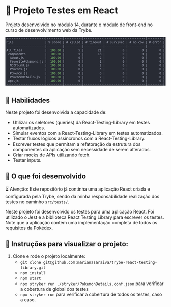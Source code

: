 # :dart: Projeto Testes em React
Projeto desenvolvido no módulo 14, durante o módulo de front-end no curso de desenvolvimento web da Trybe.

<p align="center">
  <img  src="https://github.com/marianasaraiva/trybe-react-testing-library/blob/main/ReactTesting.png" alt="React testing image"/>
</p>


## :brain: Habilidades

Neste projeto foi desenvolvida a capacidade de:

  - Utilizar os seletores (queries) da React-Testing-Library em testes automatizados.
  - Simular eventos com a React-Testing-Library em testes automatizados.
  - Testar fluxos lógicos assíncronos com a React-Testing-Library.
  - Escrever testes que permitam a refatoração da estrutura dos componentes da aplicação sem necessidade de serem alterados.
  - Criar mocks de APIs utilizando fetch.
  - Testar inputs.


## :wrench: O que foi desenvolvido

:hourglass_flowing_sand: Atenção: Este repositório já continha uma aplicação React criada e configurada pela Trybe, sendo da minha responsabilidade realização dos testes no caminho `src/tests/`. 

Neste projeto foi desenvolvido os testes para uma aplicação React. Foi utilizado o Jest e a biblioteca React Testing Library para escrever os testes. Note que a aplicação contém uma implementação completa de todos os requisitos da Pokédex. 


## :dart: Instruções para visualizar o projeto:

1. Clone e rode o projeto localmente:
    * `git clone git@github.com:marianasaraiva/trybe-react-testing-library.git`
    * `npm install`
    * `npm start`
    * `npx stryker run ./stryker/PokemonDetails.conf.json` para verificar a cobertura de global dos testes
    * `npx stryker run` para verificar a cobertura de todos os testes, caso a caso.
